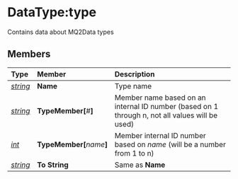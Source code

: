 # DataType:type

Contains data about MQ2Data types

## Members

| **Type** | **Member** | **Description** |
| :--- | :--- | :--- |
| [_string_](datatype-string.md) | **Name** | Type name |
| [_string_](datatype-string.md) | **TypeMember[**\#**]** | Member name based on an internal ID number (based on 1 through n, not all values will be used) |
| [_int_](datatype-int.md) | **TypeMember[**_name_**]** | Member internal ID number based on _name_ (will be a number from 1 to n) |
| [_string_](datatype-string.md) | **To String** | Same as **Name** |

